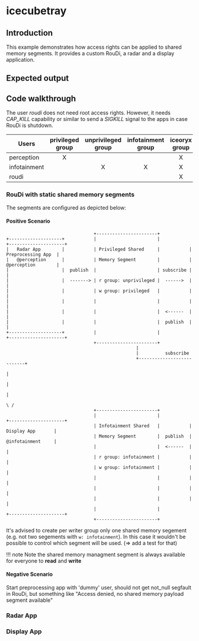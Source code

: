# icecubetray

## Introduction

This example demonstrates how access rights can be applied to shared memory segments.
It provides a custom RouDi, a radar and a display application.

## Expected output

<!-- Add asciinema link here -->

## Code walkthrough

The user _roudi_ does not need root access rights. However, it needs _CAP\_KILL_ capability or similar to send a
_SIGKILL_ signal to the apps in case RouDi is shutdown.

| Users        | privileged group | unprivileged group | infotainment group |   iceoryx group    |
|--------------|:----------------:|:------------------:|:------------------:|:------------------:|
| perception   |        X         |                    |                    |         X          |
| infotainment |                  |         X          |         X          |         X          |
| roudi        |                  |                    |                    |         X          |

### RouDi with static shared memory segments

The segments are configured as depicted below:

#### Positive Scenario

```
                                 +-----------------------+
+--------------------+           |                       |           +---------------------+
|   Radar App        |           | Privileged Shared     |           |  Preprocessing App  |
|   @perception      |           | Memory Segment        |           |  @perception        |
|                    |  publish  |                       | subscribe |                     |
|                    |  -------> | r group: unprivileged |  ------>  |                     |
|                    |           | w group: privileged   |           |                     |
|                    |           |                       |           |                     |
|                    |           |                       |  <------  |                     |
|                    |           |                       |  publish  |                     |
+--------------------+           |                       |           +---------------------+
                                 +-----------------------+
                                                 |
                                                 |          subscribe
                                                 +---------------------------+
                                                                             |
                                                                             |
                                                                             |
                                                                            \ /
                                 +-----------------------+
                                 |                       |           +---------------------+
                                 | Infotainment Shared   |           |   Display App       |
                                 | Memory Segment        |  publish  |   @infotainment     |
                                 |                       |  <------  |                     |
                                 | r group: infotainment |           |                     |
                                 | w group: infotainment |           |                     |
                                 |                       |           |                     |
                                 |                       |           |                     |
                                 |                       |           |                     |
                                 |                       |           +---------------------+
                                 +-----------------------+
```

It's advised to create per writer group only one shared memory segement (e.g. not two segements with `w: infotainment`).
In this case it wouldn't be possible to control which segment will be used. (=> add a test for that)

!!! note
    Note the shared memory managment segment is always available for everyone to **read** and **write**

#### Negative Scenario

Start preprocessing app with 'dummy' user, should not get not_null segfault in RouDi, but something like "Access denied, no shared memory payload segment available"



### Radar App

### Display App
